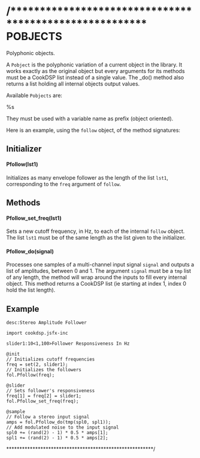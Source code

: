 /******************************************************* 
POBJECTS
========

Polyphonic objects.

A `Pobject` is the polyphonic variation of a current object in
the library. It works exactly as the original object but every
arguments for its methods must be a CookDSP list instead of a 
single value. The _do() method also returns a list holding all 
internal objects output values.  

Available `Pobjects` are:
    
%s

They must be used with a variable name as prefix (object oriented).

Here is an example, using the `follow` object, of the method 
signatures:

Initializer
-----------

#### Pfollow(lst1) ####

Initializes as many envelope follower as the length of the list
`lst1`, corresponding to the `freq` argument of `follow`.

Methods
-------

#### Pfollow_set_freq(lst1) ####

Sets a new cutoff frequency, in Hz, to each of the internal
`follow` object. The list `lst1` must be of the same length
as the list given to the initializer.

#### Pfollow_do(signal) ####

Processes one samples of a multi-channel input signal `signal` 
and outputs a list of amplitudes, between 0 and 1. The argument
`signal` must be a `tmp` list of any length, the method will 
wrap around the inputs to fill every internal object. This
method returns a CookDSP list (ie starting at index 1, index 0
hold the list length).

Example
-------

    desc:Stereo Amplitude Follower

    import cookdsp.jsfx-inc

    slider1:10<1,100>Follower Responsiveness In Hz

    @init
    // Initializes cutoff frequencies
    freq = set(2, slider1);
    // Initializes the followers
    fol.Pfollow(freq);

    @slider
    // Sets follower's responsiveness
    freq[1] = freq[2] = slider1;
    fol.Pfollow_set_freq(freq);

    @sample
    // Follow a stereo input signal
    amps = fol.Pfollow_do(tmp(spl0, spl1));
    // Add modulated noise to the input signal
    spl0 += (rand(2) - 1) * 0.5 * amps[1];
    spl1 += (rand(2) - 1) * 0.5 * amps[2];

********************************************************/
